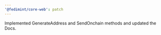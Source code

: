 ```yaml
---
'@fedimint/core-web': patch
---
```


Implemented GenerateAddress and SendOnchain methods and updated the Docs.
